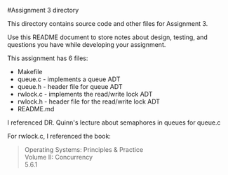 #Assignment 3 directory

This directory contains source code and other files for Assignment 3.

Use this README document to store notes about design, testing, and
questions you have while developing your assignment.

This assignment has 6 files:
* Makefile  
* queue.c   - implements a queue ADT  
* queue.h   - header file for queue ADT  
* rwlock.c  - implements the read/write lock ADT  
* rwlock.h  - header file for the read/write lock ADT  
* README.md  

I referenced DR. Quinn's lecture about semaphores in queues for queue.c  

For rwlock.c, I referenced the book:  

> Operating Systems: Principles & Practice  
Volume II: Concurrency  
5.6.1  
